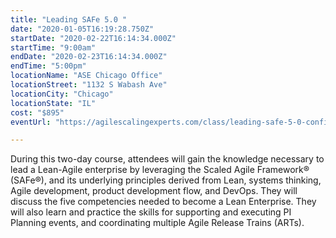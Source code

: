 ```yaml
---
title: "Leading SAFe 5.0 "
date: "2020-01-05T16:19:28.750Z"
startDate: "2020-02-22T16:14:34.000Z"
startTime: "9:00am"
endDate: "2020-02-23T16:14:34.000Z"
endTime: "5:00pm"
locationName: "ASE Chicago Office"
locationStreet: "1132 S Wabash Ave"
locationCity: "Chicago"
locationState: "IL"
cost: "$895"
eventUrl: "https://agilescalingexperts.com/class/leading-safe-5-0-confirmed-to-run-chicago-2-22-2020/?utm_medium=listing&utm_source=external&utm_campaign=classes&utm_term=chicagotechevents"

---
```


During this two-day course, attendees will gain the knowledge necessary to lead a Lean-Agile enterprise by leveraging the Scaled Agile Framework® (SAFe®), and its underlying principles derived from Lean, systems thinking, Agile development, product development flow, and DevOps. They will discuss the five competencies needed to become a Lean Enterprise. They will also learn and practice the skills for supporting and executing PI Planning events, and coordinating multiple Agile Release Trains (ARTs).

